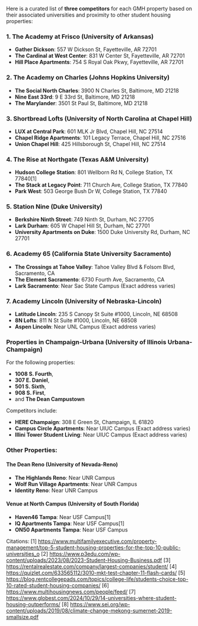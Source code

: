 Here is a curated list of **three competitors** for each GMH property based on their associated universities and proximity to other student housing properties:

### 1. **The Academy at Frisco (University of Arkansas)**
   - **Gather Dickson**: 557 W Dickson St, Fayetteville, AR 72701
   - **The Cardinal at West Center**: 831 W Center St, Fayetteville, AR 72701
   - **Hill Place Apartments**: 754 S Royal Oak Pkwy, Fayetteville, AR 72701

### 2. **The Academy on Charles (Johns Hopkins University)**

   - **The Social North Charles**: 3900 N Charles St, Baltimore, MD 21218
   - **Nine East 33rd**: 9 E 33rd St, Baltimore, MD 21218
   - **The Marylander**: 3501 St Paul St, Baltimore, MD 21218

### 3. **Shortbread Lofts (University of North Carolina at Chapel Hill)**
   - **LUX at Central Park**: 601 MLK Jr Blvd, Chapel Hill, NC 27514
   - **Chapel Ridge Apartments**: 101 Legacy Terrace, Chapel Hill, NC 27516
   - **Union Chapel Hill**: 425 Hillsborough St, Chapel Hill, NC 27514

### 4. **The Rise at Northgate (Texas A&M University)**
   - **Hudson College Station**: 801 Wellborn Rd N, College Station, TX 77840[1]
   - **The Stack at Legacy Point**: 711 Church Ave, College Station, TX 77840
   - **Park West**: 503 George Bush Dr W, College Station, TX 77840

### 5. **Station Nine (Duke University)**
   - **Berkshire Ninth Street**: 749 Ninth St, Durham, NC 27705
   - **Lark Durham**: 605 W Chapel Hill St, Durham, NC 27701
   - **University Apartments on Duke**: 1500 Duke University Rd, Durham, NC 27701

### 6. **Academy 65 (California State University Sacramento)**
   - **The Crossings at Tahoe Valley**: Tahoe Valley Blvd & Folsom Blvd, Sacramento, CA
   - **The Element Sacramento**: 6730 Fourth Ave, Sacramento, CA
   - **Lark Sacramento**: Near Sac State Campus (Exact address varies)

### 7. **Academy Lincoln (University of Nebraska-Lincoln)**
   - **Latitude Lincoln**: 235 S Canopy St Suite #1000, Lincoln, NE 68508
   - **8N Lofts**: 811 N St Suite #1000, Lincoln, NE 68508
   - **Aspen Lincoln**: Near UNL Campus (Exact address varies)

### Properties in Champaign-Urbana (University of Illinois Urbana-Champaign)
For the following properties:
- **1008 S. Fourth**,  
- **307 E. Daniel**,  
- **501 S. Sixth**,  
- **908 S. First**,  
- and **The Dean Campustown**

Competitors include:
   - **HERE Champaign**: 308 E Green St, Champaign, IL 61820
   - **Campus Circle Apartments**: Near UIUC Campus (Exact address varies)
   - **Illini Tower Student Living**: Near UIUC Campus (Exact address varies)

### Other Properties:
#### The Dean Reno (University of Nevada-Reno)
   - **The Highlands Reno**: Near UNR Campus
   - **Wolf Run Village Apartments**: Near UNR Campus
   - **Identity Reno**: Near UNR Campus

#### Venue at North Campus (University of South Florida)
   - **Haven46 Tampa**: Near USF Campus[1]
   - **IQ Apartments Tampa**: Near USF Campus[1]
   - **ON50 Apartments Tampa**: Near USF Campus

Citations:
[1] https://www.multifamilyexecutive.com/property-management/top-5-student-housing-properties-for-the-top-10-public-universities_o
[2] https://www.p3edu.com/wp-content/uploads/2023/08/2023-Student-Housing-Business.pdf
[3] https://rentalrealestate.com/company/largest-companies/student/
[4] https://quizlet.com/633565112/3010-mkt-test-chapter-11-flash-cards/
[5] https://blog.rentcollegepads.com/topics/college-life/students-choice-top-10-rated-student-housing-companies/
[6] https://www.multihousingnews.com/people/feed/
[7] https://www.globest.com/2024/10/29/14-universities-where-student-housing-outperforms/
[8] https://www.sei.org/wp-content/uploads/2019/08/climate-change-mekong-sumernet-2019-smallsize.pdf